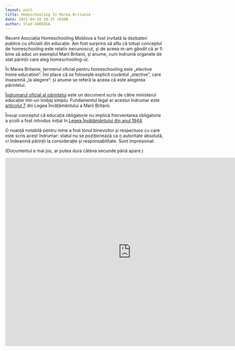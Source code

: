 ```yaml
---
layout: post
title: Homeschooling în Marea Britanie
date: 2021-04-28 10:35 +0300
author: Vlad GURDIGA
---
```


Recent Asociația Homeschooling Moldova a fost invitată la dezbateri publice cu oficialii din educație. Am fost surprins să aflu că totuși conceptul de homeschooling este relativ necunoscut, și de aceea m-am gândit că ar fi bine să aduc un exemplul Marii Britanii, și anume, cum îndrumă organele de stat părinții care aleg homeschooling-ul.

În Marea Britanie, termenul oficial pentru homeschooling este „elective home education”. Îmi place că se folosește explicit cuvântul „elective”, care înseamnă „la alegere”: și anume se referă la aceea că este alegerea părintelui.

[Îndrumarul oficial al părintelui][1] este un document scris de către ministerul educației într-un limbaj simplu. Fundamentul legal ar acestui îndrumar este [articolul 7][2] din Legea Învățământului a Marii Britanii.

Însuși conceptul că educația obligatorie nu implică frecventarea obligatorie a școlii a fost introdus inițial în [Legea Învățământului din anul 1944][3].

[1]: https://www.gov.uk/government/publications/elective-home-education
[2]: https://www.legislation.gov.uk/ukpga/1996/56/part/I/chapter/I/crossheading/compulsory-education
[3]: https://www.legislation.gov.uk/ukpga/Geo6/7-8/31/section/36/enacted

O nuanță notabilă pentru mine a fost tonul binevoitor și respectuos cu care este scris acest îndrumar: statul nu se poziționează ca o autoritate absolută, ci îndeamnă părinții la considerație și responsabilitate. Sunt impresionat.

(Documentul e mai jos, ar putea dura câteva secunde până apare.)

<iframe
  src="https://docs.google.com/document/d/1McNgP_ixbcKW3GgQTyzUnTc_TR2QNI3wog9dna-jwyA/preview"
  width="100%"
  height="600"
  frameborder="0"
  style="border:0; min-width: 800px"
></iframe>
